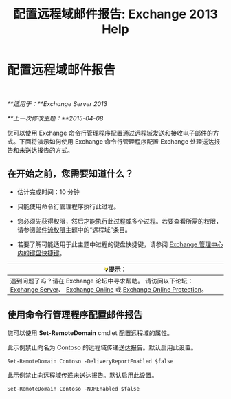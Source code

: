﻿---
title: '配置远程域邮件报告: Exchange 2013 Help'
TOCTitle: 配置远程域邮件报告
ms:assetid: 73dc686a-e7a3-44c7-b82f-f52ff9273199
ms:mtpsurl: https://technet.microsoft.com/zh-cn/library/JJ649325(v=EXCHG.150)
ms:contentKeyID: 50490841
ms.date: 01/11/2018
mtps_version: v=EXCHG.150
ms.translationtype: HT
---

# 配置远程域邮件报告

 

_**适用于：**Exchange Server 2013_

_**上一次修改主题：**2015-04-08_

您可以使用 Exchange 命令行管理程序配置通过远程域发送和接收电子邮件的方式。下面将演示如何使用 Exchange 命令行管理程序配置 Exchange 处理送达报告和未送达报告的方式。

## 在开始之前，您需要知道什么？

  - 估计完成时间：10 分钟

  - 只能使用命令行管理程序执行此过程。

  - 您必须先获得权限，然后才能执行此过程或多个过程。若要查看所需的权限，请参阅[邮件流权限](mail-flow-permissions-exchange-2013-help.md)主题中的“远程域”条目。

  - 若要了解可能适用于此主题中过程的键盘快捷键，请参阅 [Exchange 管理中心内的键盘快捷键](keyboard-shortcuts-in-the-exchange-admin-center-exchange-online-protection-help.md)。

<table>
<thead>
<tr class="header">
<th><img src="images/Bb124558.tip(EXCHG.150).gif" title="提示" alt="提示" />提示：</th>
</tr>
</thead>
<tbody>
<tr class="odd">
<td>遇到问题了吗？请在 Exchange 论坛中寻求帮助。 请访问以下论坛：<a href="https://go.microsoft.com/fwlink/p/?linkid=60612">Exchange Server</a>、 <a href="https://go.microsoft.com/fwlink/p/?linkid=267542">Exchange Online</a> 或 <a href="https://go.microsoft.com/fwlink/p/?linkid=285351">Exchange Online Protection</a>。</td>
</tr>
</tbody>
</table>


## 使用命令行管理程序配置邮件报告

您可以使用 **Set-RemoteDomain** cmdlet 配置远程域的属性。

此示例禁止向名为 Contoso 的远程域传递送达报告。默认启用此设置。

    Set-RemoteDomain Contoso -DeliveryReportEnabled $false

此示例禁止向远程域传递未送达报告。默认启用此设置。

    Set-RemoteDomain Contoso -NDREnabled $false

